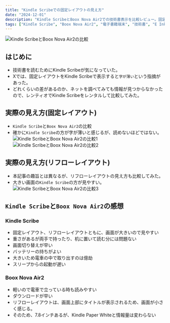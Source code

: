 ```yaml
---
title: "Kindle Scribeでの固定レイアウトの見え方"
date: "2024-12-01"
description: "Kindle ScribeとBoox Nova Air2での技術書表示を比較レビュー。固定レイアウトの文字の濃さ、リフローレイアウトの読みやすさ、使い勝手を比較検証"
tags: ["Kindle Scribe", "Boox Nova Air2", "電子書籍端末", "技術書", "E Ink", "レンティオ", "レビュー"]
---
```


![Kindle ScribeとBoox Nova Air2の比較](/images/20241201-01.png)

## はじめに

- 技術書を読むためにKindle Scribeが気になっていた。
- Xでは、固定レイアウトをKindle Scribeで表示すると`字が薄い`という指摘があった。
- どれくらいの差があるのか、ネットを調べてみても情報が見つからなかったので、レンティオでKindle Scribeをレンタルして比較してみた。

## 実際の見え方(固定レイアウト)

- `Kindle Scribe`と`Boox Nova Air2`の比較
- 確かに`Kindle Scribe`の方が字が薄いと感じるが、読めないほどではない。
  ![Kindle ScribeとBoox Nova Air2の比較1](/images/20241201-02.png)
  ![Kindle ScribeとBoox Nova Air2の比較2](/images/20241201-03.png)

## 実際の見え方(リフローレイアウト)

- 本記事の趣旨とは異なるが、リフローレイアウトの見え方も比較してみた。
- 大きい画面の`Kindle Scribe`の方が見やすい。
  ![Kindle ScribeとBoox Nova Air2の比較3](/images/20241201-04.png)

## `Kindle Scribe`と`Boox Nova Air2`の感想

### Kindle Scribe

- 固定レイアウト、リフローレイアウトともに、画面が大きいので見やすい
- 重さがあるが両手で持ったり、机に置いて読む分には問題ない
- 画面切り替えが早い
- バッテリーの持ちがよい
- 大きいため電車の中で取り出すのは億劫
- スリープからの起動が遅い

### Boox Nova Air2
- 軽いので電車で立っている時も読みやすい
- ダウンロードが早い
- リフローレイアウトは、画面上部にタイトルが表示されるため、画面が小さく感じる。
- そのため、7.8インチあるが、Kindle Paper Whiteと情報量は変わらない
